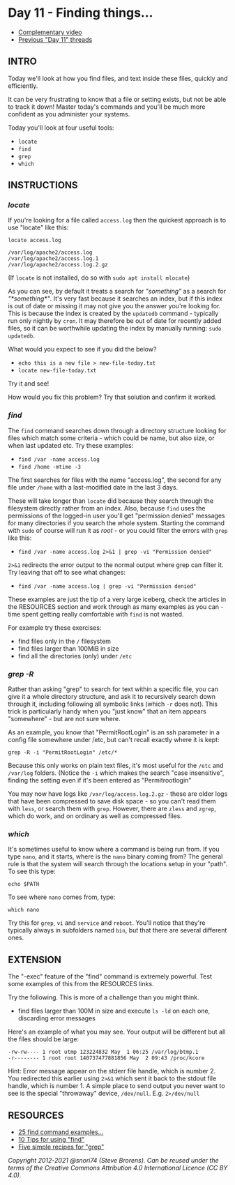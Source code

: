 # Day 11 - Finding things...

* [Complementary video](https://youtu.be/gQ9nP9PN8KA)
* [Previous "Day 11" threads](https://www.reddit.com/r/linuxupskillchallenge/search/?q=Day%2011&restrict_sr=1)

## INTRO

Today we'll look at how you find files, and text inside these files, quickly and efficiently.

It can be very frustrating to know that a file or setting exists, but not be able to track it down! Master today's commands and you'll be much more confident as you administer your systems.

Today you'll look at four useful tools:

* `locate`
* `find`
* `grep`
* `which`

## INSTRUCTIONS

### _locate_

If you're looking for a file called `access.log` then the quickest approach is to use "locate" like this:

`locate access.log`

```text
/var/log/apache2/access.log
/var/log/apache2/access.log.1
/var/log/apache2/access.log.2.gz
```

(If `locate` is not installed, do so with `sudo apt install mlocate`)

As you can see, by default it treats a search for _"something"_ as a search for _"\*something\*"_. It's very fast because it searches an index, but if this index is out of date or missing it may not give you the answer you're looking for.  This is because the index is created by the `updatedb` command - typically run only nightly by `cron`.  It may therefore be out of date for recently added files, so it can be worthwhile updating the index by manually running: `sudo updatedb`.

What would you expect to see if you did the below?

* `echo this is a new file > new-file-today.txt`
* `locate new-file-today.txt`

Try it and see!

How would you fix this problem? Try that solution and confirm it worked.

### _find_

The `find` command searches down through a directory structure looking for files which match some criteria - which could be name, but also size, or when last updated etc. Try these examples:

* `find /var -name access.log`
* `find /home -mtime -3`

The first searches for files with the name "access.log", the second for any file under `/home` with a last-modified date in the last 3 days.

These will take longer than `locate` did because they search through the filesystem directly rather from an index. Also, because `find` uses the permissions of the logged-in user you'll get "permission denied" messages for many directories if you search the whole system. Starting the command with `sudo` of course will run it as *root* - or you could filter the errors with `grep` like this: 

* `find /var -name access.log 2>&1 | grep -vi "Permission denied"`

`2>&1` redirects the error output to the normal output where grep can filter it. Try leaving that off to see what changes:

* `find /var -name access.log | grep -vi "Permission denied"`

These examples are just the tip of a very large iceberg, check the articles in the RESOURCES section and work through as many examples as you can - time spent getting really comfortable with `find` is not wasted.

For example try these exercises:

* find files only in the `/` filesystem
* find files larger than 100MiB in size
* find all the directories (only) under `/etc`

### _grep -R_

Rather than asking "grep" to search for text within a specific file, you can give it a whole directory structure, and ask it to recursively search down through it, including following all symbolic links (which `-r` does not).
This trick is particularly handy when you "just know" that an item appears "somewhere" - but are not sure where.

As an example, you know that "PermitRootLogin" is an ssh parameter in a config file somewhere under /etc, but can't recall exactly where it is kept:

`grep -R -i "PermitRootLogin" /etc/*`

Because this only works on plain text files, it's most useful for the `/etc` and `/var/log` folders. (Notice the `-i` which makes the search "case insensitive", finding the setting even if it's been entered as "Permitrootlogin"

You may now have logs like `/var/log/access.log.2.gz` - these are older logs that have been compressed to save disk space - so you can't read them with `less`, or search them with `grep`. However, there are `zless` and `zgrep`, which do work, and on ordinary as well as compressed files.

### _which_

It's sometimes useful to know where a command is being run from. If you type `nano`, and it starts, where is the `nano` binary coming from? The general rule is that the system will search through the locations setup in your "path". To see this type:

`echo $PATH`

To see where `nano` comes from, type:

`which nano`

Try this for `grep`, `vi` and `service` and `reboot`. You'll notice that they're typically always in subfolders named `bin`, but that there are several different ones.

## EXTENSION

The "-exec" feature of the "find" command is extremely powerful. Test some examples of this from the RESOURCES links.

Try the following. This is more of a challenge than you might think.

* find files larger than 100M in size and execute `ls -ld` on each one, discarding error messages

Here's an example of what you may see. Your output will be different but all the files should be large:

```text
-rw-rw---- 1 root utmp 123224832 May  1 06:25 /var/log/btmp.1
-r-------- 1 root root 140737477881856 May  2 09:43 /proc/kcore
```

Hint: Error message appear on the stderr file handle, which is number 2. You redirected this earlier using `2>&1` which sent it back to the stdout file handle, which is number 1. A simple place to send output you never want to see is the special "throwaway" device, `/dev/null`. E.g. `2>/dev/null`

## RESOURCES

* [25 find command examples...](https://www.linuxtechi.com/25-find-command-examples-for-linux-beginners/)
* [10 Tips for using "find"](https://www.linux.com/tutorials/10-tips-using-gnu-find/)
* [Five simple recipes for "grep"](http://arstechnica.com/open-source/news/2009/05/command-line-made-easy-five-simple-recipes-for-grep.ars)

*Copyright 2012-2021 @snori74 (Steve Brorens). Can be reused under the terms of the Creative Commons Attribution 4.0 International Licence (CC BY 4.0).*
